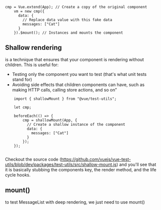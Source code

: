 


```
cmp = Vue.extend(App); // Create a copy of the original component
    vm = new cmp({
      data: {
        // Replace data value with this fake data
        messages: ["Cat"]
      }
    }).$mount(); // Instances and mounts the component
```


## Shallow rendering 
is a technique that ensures that your component is rendering without children. This is useful for:

- Testing only the component you want to test (that's what unit tests stand for)
- Avoiding side effects that children components can have, such as making HTTP calls, calling store actions, and so on”

```
    import { shallowMount } from "@vue/test-utils";

    let cmp;
    
    beforeEach(() => {
        cmp = shallowMount(App, {
          // Create a shallow instance of the component
          data: {
            messages: ["Cat"]
          }
        });
    });


```

Checkout the source code (https://github.com/vuejs/vue-test-utils/blob/dev/packages/test-utils/src/shallow-mount.js) 
and you'll see that it is basically stubbing the components key, the render method, and the life cycle hooks.


## mount()
to test MessageList with deep rendering, we just need to use mount()

